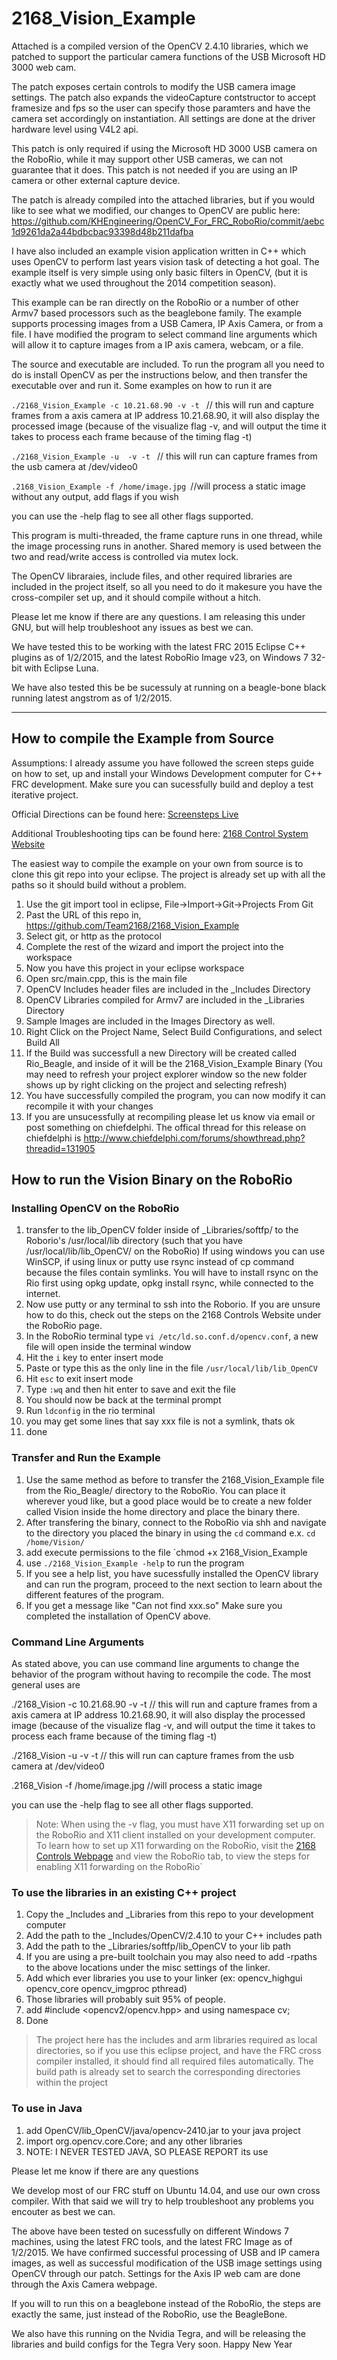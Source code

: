 2168_Vision_Example
===================


Attached is a compiled version of the OpenCV 2.4.10 libraries, which we patched to support the particular camera functions of the USB Microsoft HD 3000 web cam.

The patch exposes certain controls to modify the USB camera image settings. The patch also expands the videoCapture contstructor to accept framesize and fps so the user can specify those paramters and have the camera set accordingly on instantiation. All settings are done at the driver hardware level using V4L2 api.

This patch is only required if using the Microsoft HD 3000 USB camera on the RoboRio, while it may support other USB cameras, we can not guarantee that it does. This patch is not needed if you are using an IP camera or other external capture device.

The patch is already compiled into the attached libraries, but if you would like to see what we modified, our changes to OpenCV are public here: https://github.com/KHEngineering/OpenCV_For_FRC_RoboRio/commit/aebc1d9261da2a44bdbcbac93398d48b211dafba

I have also included an example vision application written in C++ which uses OpenCV to perform last years vision task of detecting a hot goal. The example itself is very simple using only basic filters in OpenCV, (but it is exactly what we used throughout the 2014 competition season). 

This example can be ran directly on the RoboRio or a number of other Armv7 based processors such as the beaglebone family. The example supports processing images from a USB Camera, IP Axis Camera, or from a file. I have modified the program to select command line arguments which will allow it to capture images from a IP axis camera, webcam, or a file. 


The source and executable are included. To run the program all you need to do is install OpenCV as per the instructions below, and then transfer the executable over and run it. Some examples on how to run it are

`./2168_Vision_Example -c 10.21.68.90 -v -t ` // this will run and capture frames from a axis camera at IP address 10.21.68.90, it will also display the processed image (because of the visualize flag -v, and will output the time it takes to process each frame because of the timing flag -t)

`./2168_Vision_Example -u  -v -t ` // this will run can capture frames from the usb camera at /dev/video0

`.2168_Vision_Example -f /home/image.jpg `//will process a static image without any output, add flags if you wish

you can use the -help flag to see all other flags supported. 

This program is multi-threaded, the frame capture runs in one thread, while the image processing runs in another. Shared memory is used between the two and read/write access is controlled via mutex lock.

The OpenCV libraraies, include files, and other required libraries are included in the project itself, so all you need to do it makesure you have the cross-compiler set up, and it should compile without a hitch.

Please let me know if there are any questions. I am releasing this under GNU, but will help troubleshoot any issues as best we can.

We have tested this to be working with the latest FRC 2015 Eclipse C++ plugins as of 1/2/2015, and the latest RoboRio Image v23, on Windows 7 32-bit with Eclipse Luna.

We have also tested this be be sucessuly at running on a beagle-bone black running latest angstrom as of 1/2/2015.

-----------------------

## How to compile the Example from Source

Assumptions: I already assume you have followed the screen steps guide on how to set, up and install your Windows Development computer for C++ FRC development. Make sure you can sucessfully build and deploy a test iterative project.

Official Directions can be found here: [Screensteps Live](https://wpilib.screenstepslive.com/s/4485/m/13810/l/145002-installing-eclipse-c-java)

Additional Troubleshooting tips can be found here: [2168 Control System Website](http://controls.team2168.org)

The easiest way to compile the example on your own from source is to clone this git repo into your eclipse. The project is already set up with all the paths so it should build without a problem.

1. Use the git import tool in eclipse, File->Import->Git->Projects From Git
2. Past the URL of this repo in, https://github.com/Team2168/2168_Vision_Example
3. Select git, or http as the protocol
4. Complete the rest of the wizard and import the project into the workspace
5. Now you have this project in your eclipse workspace
6. Open src/main.cpp, this is the main file
7. OpenCV Includes header files are included in the _Includes Directory
8. OpenCV Libraries compiled for Armv7 are included in the _Libraries Directory
9. Sample Images are included in the Images Directory as well.
10. Right Click on the Project Name, Select Build Configurations, and select Build All
11. If the Build was successfull a new Directory will be created called Rio_Beagle, and inside of it will be the 2168_Vision_Example Binary (You may need to refresh your project explorer window so the new folder shows up by right clicking on the project and selecting refresh)
12. You have successfully compiled the program, you can now modify it can recompile it with your changes
13. If you are unsucessfully at recompiling please let us know via email or post something on chiefdelphi. The offical thread for this release on chiefdelphi is http://www.chiefdelphi.com/forums/showthread.php?threadid=131905
 

## How to run the Vision Binary on the RoboRio

### Installing OpenCV on the RoboRio
1. transfer to the lib_OpenCV folder inside of _Libraries/softfp/ to the Roborio's /usr/local/lib directory (such that you have /usr/local/lib/lib_OpenCV/ on the RoboRio) If using windows you can use WinSCP, if using linux or putty use rsync instead of cp command because the files contain symlinks. You will have to install rsync on the Rio first using opkg update, opkg install rsync, while connected to the internet.
2. Now use putty or any terminal to ssh into the Roborio. If you are unsure how to do this, check out the steps on the 2168 Controls Website under the RoboRio page.
3. In the RoboRio terminal type `vi /etc/ld.so.conf.d/opencv.conf`, a new file will open inside the terminal window
4. Hit the `i` key to enter insert mode
5. Paste or type this as the only line in the file `/usr/local/lib/lib_OpenCV`
6. Hit `esc` to exit insert mode
7. Type `:wq` and then hit enter to save and exit the file
8. You should now be back at the terminal prompt
9. Run `ldconfig` in the rio terminal
10. you may get some lines that say xxx file is not a symlink, thats ok
11. done

### Transfer and Run the Example

1. Use the same method as before to transfer the 2168_Vision_Example file from the Rio_Beagle/ directory to the RoboRio. You can place it wherever youd like, but a good place would be to create a new folder called Vision inside the home directory and place the binary there.
2. After transfering the binary, connect to the RoboRio via shh and navigate to the directory you placed the binary in using the `cd` command e.x. `cd /home/Vision/`
3. add execute permissions to the file `chmod +x 2168_Vision_Example
4. use `./2168_Vision_Example -help` to run the program
5. If you see a help list, you have sucessfully installed the OpenCV library and can run the program, proceed to the next section to learn about the different features of the program.
6. If you get a message like "Can not find xxx.so" Make sure you completed the installation of OpenCV above.


### Command Line Arguments

As stated above, you can use command line arguments to change the behavior of the program without having to recompile the code. The most general uses are

./2168_Vision -c 10.21.68.90 -v -t  // this will run and capture frames from a axis camera at IP address 10.21.68.90, it
 will also display the processed image (because of the visualize flag -v, and will output the time it takes to process 
each frame because of the timing flag -t)

./2168_Vision -u  -v -t  // this will run can capture frames from the usb camera at /dev/video0

.2168_Vision -f /home/image.jpg //will process a static image

you can use the -help flag to see all other flags supported. 

> Note: When using the -v flag, you must have X11 forwarding set up on the RoboRio and X11 client installed on your development computer. To learn how to set up X11 forwarding on the RoboRio, visit the [2168 Controls Webpage](http://controls.team2168.org) and view the RoboRio tab, to view the steps for enabling X11 forwarding on the RoboRio`


### To use the libraries in an existing C++ project
1. Copy the _Includes and _Libraries from this repo to your development computer
2. Add the path to the _Includes/OpenCV/2.4.10 to your C++ includes path
3. Add the path to the _Libraries/softfp/lib_OpenCV to your lib path
4. If you are using a pre-built toolchain you may also need to add -rpaths to the above locations under the misc settings of the linker.
4. Add which ever libraries you use to your linker (ex: opencv_highgui opencv_core opencv_imgproc pthread)
5. Those libraries will probably suit 95% of people.
6. add #include <opencv2/opencv.hpp> and using namespace cv;
7. Done

> The project here has the includes and arm libraries required as local directories, so if you use this eclipse project, and have the FRC cross compiler installed, it should find all required files automatically. The build path is already set to search the corresponding directories within the project

### To use in Java
1. add  OpenCV/lib_OpenCV/java/opencv-2410.jar to your java project
2. import org.opencv.core.Core; and any other libraries
3. NOTE: I NEVER TESTED JAVA, SO PLEASE REPORT its use

Please let me know if there are any questions

We develop most of our FRC stuff on Ubuntu 14.04, and use our own cross compiler. With that said we will try to help troubleshoot any problems you encouter as best we can.

The above have been tested on sucessfully on different Windows 7 machines, using the latest FRC tools, and the latest FRC Image as of 1/2/2015. We have confirmed successful processing of USB and IP camera images, as well as successful modification of the USB image settings using OpenCV through our patch. Settings for the Axis IP web cam are done through the Axis Camera webpage.

If you will to run this on a beaglebone instead of the RoboRio, the steps are exactly the same, just instead of the RoboRio, use the BeagleBone.

We also have this running on the Nvidia Tegra, and will be releasing the libraries and build configs for the Tegra Very soon. 
Happy New Year

